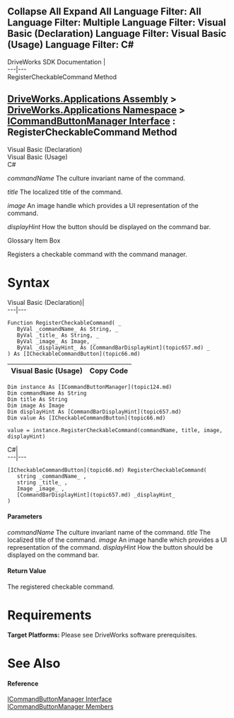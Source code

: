 Collapse All Expand All Language Filter: All  Language Filter: Multiple  Language Filter: Visual Basic (Declaration) Language Filter: Visual Basic (Usage) Language Filter: C#  
---  
DriveWorks SDK Documentation  |   
---|---  
RegisterCheckableCommand Method   
  
[DriveWorks.Applications Assembly](topic13.md) > [DriveWorks.Applications Namespace](topic16.md) > [ICommandButtonManager Interface](topic124.md) : RegisterCheckableCommand Method  
---  
  
Visual Basic (Declaration)    
Visual Basic (Usage)    
C# 

_commandName_
    The culture invariant name of the command.

_title_
    The localized title of the command.

_image_
    An image handle which provides a UI representation of the command.

_displayHint_
    How the button should be displayed on the command bar.

Glossary Item Box

Registers a checkable command with the command manager. 

# Syntax

Visual Basic (Declaration)|   
---|---  
      
    
    Function RegisterCheckableCommand( _
       ByVal _commandName_ As String, _
       ByVal _title_ As String, _
       ByVal _image_ As Image, _
       ByVal _displayHint_ As [CommandBarDisplayHint](topic657.md) _
    ) As [ICheckableCommandButton](topic66.md)  
  
Visual Basic (Usage)| Copy Code  
---|---  
      
    
    Dim instance As [ICommandButtonManager](topic124.md)
    Dim commandName As String
    Dim title As String
    Dim image As Image
    Dim displayHint As [CommandBarDisplayHint](topic657.md)
    Dim value As [ICheckableCommandButton](topic66.md)
     
    value = instance.RegisterCheckableCommand(commandName, title, image, displayHint)  
  
C#|   
---|---  
      
    
    [ICheckableCommandButton](topic66.md) RegisterCheckableCommand( 
       string _commandName_ ,
       string _title_ ,
       Image _image_ ,
       [CommandBarDisplayHint](topic657.md) _displayHint_
    )  
  
#### Parameters

 _commandName_
    The culture invariant name of the command.
_title_
    The localized title of the command.
_image_
    An image handle which provides a UI representation of the command.
_displayHint_
    How the button should be displayed on the command bar.

#### Return Value

The registered checkable command.

# Requirements

**Target Platforms:** Please see DriveWorks software prerequisites.

# See Also

#### Reference

[ICommandButtonManager Interface](topic124.md)   
[ICommandButtonManager Members](topic125.md)


